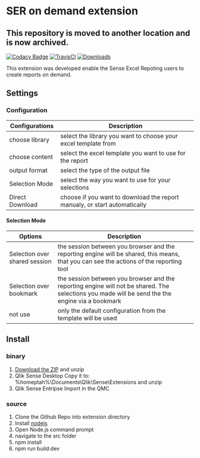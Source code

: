 # SER on demand extension

## This repository is moved to another location and is now archived.


[![Codacy Badge](https://api.codacy.com/project/badge/Grade/d01698c7b7b941d7b8ee4583dfdb283c)](https://app.codacy.com/app/konne/ser-ext-ondemand?utm_source=github.com&utm_medium=referral&utm_content=senseexcel/ser-ext-ondemand&utm_campaign=badger)
[![TravisCI](https://travis-ci.org/senseexcel/ser-ext-ondemand.svg?branch=master)](https://travis-ci.org/senseexcel/ser-ext-ondemand)
[![Downloads](https://m.sense2go.net/downloads.svg?q2g-ext-selector)](https://m.sense2go.net/extension-package)

This extension was developed enable the Sense Excel Repoting users to create reports on demand. 

## Settings

### Configuration

Configurations  |  Description
----------------|--------------------------------------------
choose library  | select the library you want to choose your excel template from
choose content  | select the excel template you want to use for the report
output format   | select the type of the output file
Selection Mode  | select the way you want to use for your selections
Direct Download | choose if you want to download the report manualy, or start automatically

#### Selection Mode

Options                         |  Description
--------------------------------|--------------------------------------------
Selection over shared session   | the session between you browser and the reporting engine will be shared, this means, that you can see the actions of the reporting tool
Selection over bookmark         | the session between you browser and the reporting engine will not be shared. The selections you made will be send the the engine via a bookmark
not use                         | only the default configuration from the template will be used

## Install

### binary

1. [Download the ZIP](https://m.sense2go.net/extension-package) and unzip
2. Qlik Sense Desktop
   Copy it to: %homeptah%\Documents\Qlik\Sense\Extensions and unzip
3. Qlik Sense Entripse
   Import in the QMC

### source

1. Clone the Github Repo into extension directory
2. Install [nodejs](https://nodejs.org/)
3. Open Node.js command prompt
4. navigate to the src folder
4. npm install
5. npm run build:dev
